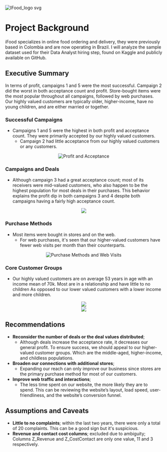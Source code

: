 ![IFood_logo svg](https://github.com/user-attachments/assets/741689c5-f9dc-4a08-841d-1476b086a916)
# Project Background
iFood specializes in online food ordering and delivery, they were previously based in Colombia and are now operating in Brazil. I will analyze the sample dataset used for their Data Analyst hiring step, found on Kaggle and publicly available on GitHub.

## Executive Summary
In terms of profit, campaigns 1 and 5 were the most successful. Campaign 2 did the worst in both acceptance count and profit. Store-bought items were the most popular throughout all campaigns, followed by web purchases. Our highly valued customers are typically older, higher-income, have no young children, and are either married or together.




### Successful Campaigns
* Campaigns 1 and 5 were the highest in both profit and acceptance count. They were primarily accepted by our highly valued customers.
  * Campaign 2 had little acceptance from our highly valued customers or any customers.
 <div align="center">
  <img src="https://github.com/user-attachments/assets/d2df7d35-0b9a-4017-8733-b22c23778dd5" alt="Profit and Acceptance" />
</div>

### Campaigns and Deals
* Although campaign 3 had a great acceptance count; most of its receivers were mid-valued customers, who also happen to be the highest population for most deals in their purchases.
This behavior explains the profit dip in both campaigns 3 and 4 despite both campaigns having a fairly high acceptance count.
<div align="center">
  <img src="https://github.com/user-attachments/assets/ec00faa8-e57f-4f61-be4a-06bc18aed591" />
</div>


### Purchase Methods
* Most items were bought in stores and on the web.
  * For web purchases, it's seen that our higher-valued customers have fewer web visits per month than their counterparts.
 <div align="center">
  <img src="https://github.com/user-attachments/assets/7438f7fb-7bb6-4669-8b21-2070382281a2" alt="Purchase Methods and Web Visits" />
</div>

### Core Customer Groups
* Our highly valued customers are on average 53 years in age with an income mean of 70k. Most are in a relationship and have little to no children
As opposed to our lower valued customers with a lower income and more children.
 <div align="center">
  <img src="https://github.com/user-attachments/assets/41952bd3-06cf-40cd-a863-8ebc370b4503" />
</div>
 <div align="center">
  <img src="https://github.com/user-attachments/assets/4c9c36a8-6317-43c0-a973-8ee92906afb4" />
</div>

## Recommendations
* **Reconsider the number of deals or the deal values distributed**;
  * Although deals increase the acceptance rate, it decreases our general profit. To ensure success, we should appeal to our higher-valued customer groups. Which are the middle-aged, higher-income, and childless populations.
* **Broaden our connections with additional stores**;
  * Expanding our reach can only improve our business since stores are the primary purchase method for most of our customers.
* **Improve web traffic and interactions**;
  * The less time spent on our website, the more likely they are to spend. This can be reviewing the website’s layout, load speed, user-friendliness, and the website’s conversion funnel.

## Assumptions and Caveats
* **Little to no complaints**; within the last two years, there were only a total of 20 complaints. This can be a good sign but it's suspicious.
* **Revenue and contact cost columns**; excluded due to ambiguity; Columns Z_Revenue and Z_CostContact are only one value, 11 and 3 respectively. 



